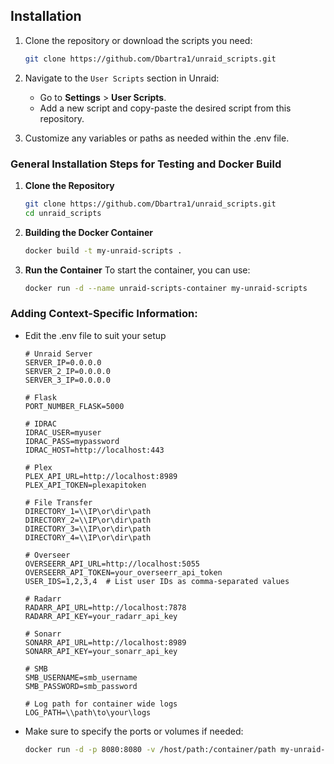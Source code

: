 ## Installation

1. Clone the repository or download the scripts you need:
   ```bash
   git clone https://github.com/Dbartra1/unraid_scripts.git
   ```

2. Navigate to the `User Scripts` section in Unraid:
   - Go to **Settings** > **User Scripts**.
   - Add a new script and copy-paste the desired script from this repository.

3. Customize any variables or paths as needed within the .env file.


### General Installation Steps for Testing and Docker Build

1. **Clone the Repository**
   ```bash
   git clone https://github.com/Dbartra1/unraid_scripts.git
   cd unraid_scripts
   ```

2. **Building the Docker Container**
   ```bash
   docker build -t my-unraid-scripts .
   ```

3. **Run the Container**
   To start the container, you can use:
   ```bash
   docker run -d --name unraid-scripts-container my-unraid-scripts
   ```

### Adding Context-Specific Information:
- Edit the .env file to suit your setup
   ```env
   # Unraid Server
   SERVER_IP=0.0.0.0
   SERVER_2_IP=0.0.0.0
   SERVER_3_IP=0.0.0.0

   # Flask
   PORT_NUMBER_FLASK=5000

   # IDRAC
   IDRAC_USER=myuser
   IDRAC_PASS=mypassword
   IDRAC_HOST=http://localhost:443

   # Plex
   PLEX_API_URL=http://localhost:8989
   PLEX_API_TOKEN=plexapitoken

   # File Transfer
   DIRECTORY_1=\\IP\or\dir\path
   DIRECTORY_2=\\IP\or\dir\path
   DIRECTORY_3=\\IP\or\dir\path
   DIRECTORY_4=\\IP\or\dir\path

   # Overseer
   OVERSEERR_API_URL=http://localhost:5055
   OVERSEERR_API_TOKEN=your_overseerr_api_token
   USER_IDS=1,2,3,4  # List user IDs as comma-separated values

   # Radarr
   RADARR_API_URL=http://localhost:7878
   RADARR_API_KEY=your_radarr_api_key

   # Sonarr
   SONARR_API_URL=http://localhost:8989
   SONARR_API_KEY=your_sonarr_api_key

   # SMB
   SMB_USERNAME=smb_username
   SMB_PASSWORD=smb_password

   # Log path for container wide logs
   LOG_PATH=\\path\to\your\logs
   ```

- Make sure to specify the ports or volumes if needed:
   ```bash
   docker run -d -p 8080:8080 -v /host/path:/container/path my-unraid-scripts
   ```